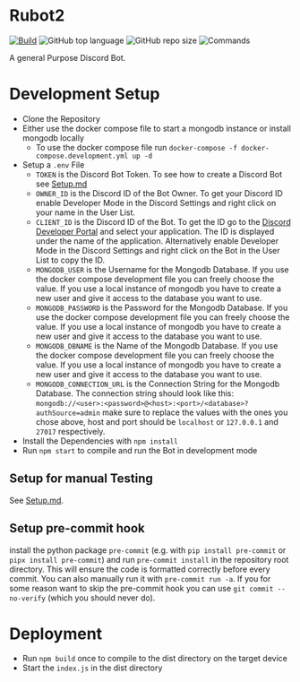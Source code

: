 # Rubot2
[![Build](https://github.com/Rdeisenroth/Rubot2/actions/workflows/docker-img.yml/badge.svg)](https://github.com/Rdeisenroth/Rubot2/actions/workflows/docker-img.yml)
![GitHub top language](https://img.shields.io/github/languages/top/Rdeisenroth/Rubot2?logo=Github)
![GitHub repo size](https://img.shields.io/github/repo-size/Rdeisenroth/Rubot2?color=success&logo=Github)
![Commands](https://img.shields.io/badge/Commands-77-orange?logo=Discord&logoColor=ffffff)

A general Purpose Discord Bot.

# Development Setup
- Clone the Repository
- Either use the docker compose file to start a mongodb instance or install mongodb locally
  - To use the docker compose file run `docker-compose -f docker-compose.development.yml up -d`
- Setup a `.env` File 
  - `TOKEN` is the Discord Bot Token. To see how to create a Discord Bot see [Setup.md](Setup.md)
  - `OWNER_ID` is the Discord ID of the Bot Owner. To get your Discord ID enable Developer Mode in the Discord Settings and right click on your name in the User List.
  - `CLIENT_ID` is the Discord ID of the Bot. To get the ID go to the [Discord Developer Portal](https://discord.com/developers/applications) and select your application. The ID is displayed under the name of the application. Alternatively enable Developer Mode in the Discord Settings and right click on the Bot in the User List to copy the ID.
  - `MONGODB_USER` is the Username for the Mongodb Database. If you use the docker compose development file you can freely choose the value. If you use a local instance of mongodb you have to create a new user and give it access to the database you want to use.
  - `MONGODB_PASSWORD` is the Password for the Mongodb Database. If you use the docker compose development file you can freely choose the value. If you use a local instance of mongodb you have to create a new user and give it access to the database you want to use.
  - `MONGODB_DBNAME` is the Name of the Mongodb Database. If you use the docker compose development file you can freely choose the value. If you use a local instance of mongodb you have to create a new user and give it access to the database you want to use.
  - `MONGODB_CONNECTION_URL` is the Connection String for the Mongodb Database. The connection string should look like this: `mongodb://<user>:<password>@<host>:<port>/<database>?authSource=admin` make sure to replace the values with the ones you chose above, host and port should be `localhost` or `127.0.0.1` and `27017` respectively.
- Install the Dependencies with `npm install`
- Run `npm start` to compile and run the Bot in development mode

## Setup for manual Testing
See [Setup.md](Setup.md).

## Setup pre-commit hook
install the python package `pre-commit` (e.g. with `pip install pre-commit` or `pipx install pre-commit`) and run `pre-commit install` in the repository root directory. This will ensure the code is formatted correctly before every commit. You can also manually run it with `pre-commit run -a`. If you for some reason want to skip the pre-commit hook you can use `git commit --no-verify` (which you should never do).

# Deployment
- Run `npm build` once to compile to the dist directory on the target device
- Start the `index.js` in the dist directory
